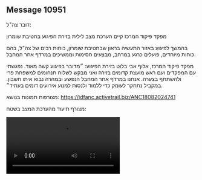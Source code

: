 ## Message 10951

דובר צה"ל:

מפקד פיקוד המרכז קיים הערכת מצב לילית בזירת הפיגוע בחטיבת שומרון

בהמשך לפיגוע באזור התעשיה בראון שבחטיבת שומרון, כוחות רבים של צה"ל, בהם כוחות מיוחדים, פועלים כרגע במרחב, מבצעים חסימות וממשיכים במרדף אחר המחבל.

מפקד פיקוד המרכז, אלוף אבי בלוט בזירת הפיגוע:
״מדובר בפיגוע קשה מאוד. 
נפגשתי עם המפקדים ועם ראש מועצת קדומים בזירה ואני מבקש לשלוח תנחומים למשפחת פרי ולהשתתף בצערה. 
אנחנו במרדף אחר המחבל הנפשע ובמהרה נבוא איתו חשבון. במקביל נתחקר לעומק כדי ללמוד ולנסות למנוע אירועים דומים בעתיד״.

מצורפות תמונות בנושא: https://idfanc.activetrail.biz/ANC18082024741

 מצורף תיעוד מהערכת המצב בשטח:

![Video](https://data.iron-swords.co.il/2024/August/18/https://data.iron-swords.co.il/2024/August/18/10951/10951_media.mp4)
